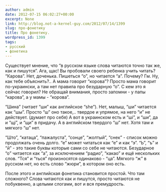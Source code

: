 ```yaml
---
author: admin
date: 2012-07-15 06:02:27+00:00
excerpt: None
link: http://blog.not-a-kernel-guy.com/2012/07/14/1399
slug: про-фонетику
title: Про фонетику.
wordpress_id: 1399
tags:
- русский
- фонетика
---
```


Существует мнение, что “в русском языке слова читаются точно так же, как и пишутся”. Ага, щас! Вы пробовали своего ребенка учить читать? “Карова”. Нет, доченька. Пишеться “о”, но читается “а”. Почему? Гм. Ну, как тебе объяснить?.. А мама говорит “корова”? Просто мама говорит по-украински, а там нет правила про безударную “о”. С кем это я сейчас говорил? Не обращай внимания, просто запомни - у папы “карова”, а у мамы - “корова”.

“Шина” (читает “ши” как английское “she”). Нет, малыш, “ши” читается как “шы”. Просто “ш” оно такое,.. твердое и упрямое, на него “и” не действует. (думает про себя) А вот в украинском есть и “ші”, и “ши”, да и “щі”, и “щи” в придачу. А в английском твердого “ш” нет. Хотя там и мягкого “ш” нет.

“Што”, “катаца”, “пажалуста”, “сонце”, “жолтый”, “снек” - список можно продолжать очень долго. “е” может читаться как “е” и как “э”. “Ь”, “ъ” и “й” - это такие буквы которые сами со себе не читаются. Безударное “о” читается как “а”, за исключением “радио”, “какао” и ещё нескольких слов. “Тся” и “ться” произносятся одинаково - “ца”. Мягкого “ж” в русском нет, но есть слово “жюри”, в котором оно есть.

После этого и английская фонетика становится простой. Что там сложного? Слова читаются как и пишутся, просто читаются не побуквенно, а целыми слогами, вот и вся премудрость.
